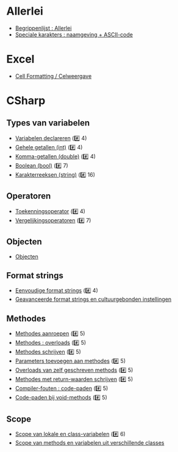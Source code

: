 # Allerlei

- [Begrippenlijst : Allerlei](Begrippenlijst/Allerlei.md)
- [Speciale karakters : naamgeving + ASCII-code](Begrippenlijst/SpecialeKarakters.md)

# Excel

- [Cell Formatting / Celweergave](Excel/CellFormatting.md)

# CSharp

## Types van variabelen

- [Variabelen declareren](CSharp/Vars.md) (:hash: 4)
- [Gehele getallen (int)](CSharp/VarsInt.md) (:hash: 4)
- [Komma-getallen (double)](CSharp/VarsDouble.md) (:hash: 4)
- [Boolean (bool)](CSharp/VarsBool.md) (:hash: 7)
- [Karakterreeksen (string)](CSharp/VarsString.md) (:hash: 16)

## Operatoren

- [Toekenningsoperator](CSharp/Toekenningsoperator.md) (:hash: 4)
- [Vergelijkingsoperatoren](CSharp/Vergelijkingsoperatoren.md) (:hash: 7)

## Objecten

- [Objecten](CSharp/Objects.md)

## Format strings

- [Eenvoudige format strings](CSharp/SimpleFormatStrings.md) (:hash: 4)
- [Geavanceerde format strings en cultuurgebonden instellingen](CSharp/AdvancedFormatStrings.md)

## Methodes

- [Methodes aanroepen](CSharp/MethodesAanroepen.md) (:hash: 5)
- [Methodes : overloads](CSharp/MethodesOverloads.md) (:hash: 5)
- [Methodes schrijven](CSharp/MethodesSchrijven.md) (:hash: 5)
- [Parameters toevoegen aan methodes](CSharp/MethodesParameters.md) (:hash: 5)
- [Overloads van zelf geschreven methods](CSharp/MethodesSchrijvenOverloads.md) (:hash: 5)
- [Methodes met return-waarden schrijven](CSharp/MethodesReturn.md) (:hash: 5)
- [Compiler-fouten : code-paden](CSharp/MethodesCodePaths.md) (:hash: 5)
- [Code-paden bij void-methods](CSharp/MethodesVoid.md) (:hash: 5)

## Scope

- [Scope van lokale en class-variabelen](CSharp/ScopeVars.md) (:hash: 6)
- [Scope van methods en variabelen uit verschillende classes](CSharp/ScopeInterClass.md)



 
